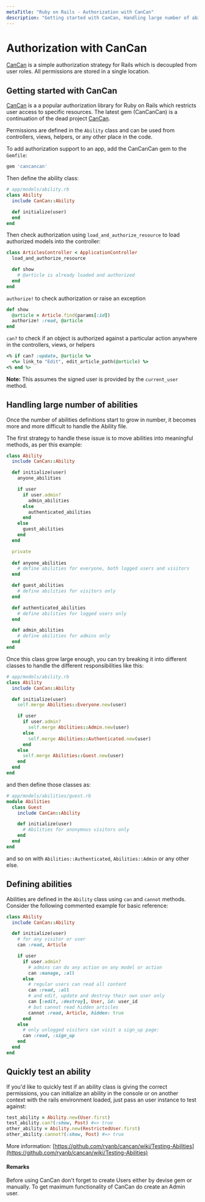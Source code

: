 ```yaml
---
metaTitle: "Ruby on Rails - Authorization with CanCan"
description: "Getting started with CanCan, Handling large number of abilities, Defining abilities, Quickly test an ability"
---
```


# Authorization with CanCan


[CanCan](https://github.com/CanCanCommunity/cancancan) is a simple authorization strategy for Rails which is decoupled from user roles. All permissions are stored in a single location.



## Getting started with CanCan


[CanCan](https://github.com/CanCanCommunity/cancancan) is a a popular authorization library for Ruby on Rails which restricts user access to specific resources. The latest gem (CanCanCan) is a continuation of the dead project [CanCan](https://github.com/ryanb/cancan).

Permissions are defined in the `Ability` class and can be used from controllers, views, helpers, or any other place in the code.

To add authorization support to an app, add the CanCanCan gem to the `Gemfile`:

```ruby
gem 'cancancan'

```

Then define the ability class:

```ruby
# app/models/ability.rb
class Ability
  include CanCan::Ability

  def initialize(user)
  end
end

```

Then check authorization using `load_and_authorize_resource` to load authorized models into the controller:

```ruby
class ArticlesController < ApplicationController
  load_and_authorize_resource

  def show
    # @article is already loaded and authorized
  end
end

```

`authorize!` to check authorization or raise an exception

```ruby
def show
  @article = Article.find(params[:id])
  authorize! :read, @article
end

```

`can?` to check if an object is authorized against a particular action anywhere in the controllers, views, or helpers

```ruby
<% if can? :update, @article %>
  <%= link_to "Edit", edit_article_path(@article) %>
<% end %>

```

**Note:** This assumes the signed user is provided by the `current_user` method.



## Handling large number of abilities


Once the number of abilities definitions start to grow in number, it becomes more and more difficult to handle the Ability file.

The first strategy to handle these issue is to move abilities into meaningful methods, as per this example:

```ruby
class Ability
  include CanCan::Ability

  def initialize(user)
    anyone_abilities 

    if user
      if user.admin?
        admin_abilities
      else
        authenticated_abilities
      end
    else
      guest_abilities
    end
  end

  private
  
  def anyone_abilities
    # define abilities for everyone, both logged users and visitors
  end

  def guest_abilities
    # define abilities for visitors only
  end

  def authenticated_abilities
    # define abilities for logged users only
  end

  def admin_abilities
    # define abilities for admins only
  end
end

```

Once this class grow large enough, you can try breaking it into different classes to handle the different responsibilities like this:

```ruby
# app/models/ability.rb
class Ability
  include CanCan::Ability

  def initialize(user)
    self.merge Abilities::Everyone.new(user)

    if user
      if user.admin?
        self.merge Abilities::Admin.new(user)
      else
        self.merge Abilities::Authenticated.new(user)
      end
    else
      self.merge Abilities::Guest.new(user)
    end
  end
end

```

and then define those classes as:

```ruby
# app/models/abilities/guest.rb
module Abilities
  class Guest
    include CanCan::Ability

    def initialize(user)
      # Abilities for anonymous visitors only
    end
  end
end

```

and so on with `Abilities::Authenticated`, `Abilities::Admin` or any other else.



## Defining abilities


Abilities are defined in the `Ability` class using `can` and `cannot` methods. Consider the following commented example for basic reference:

```ruby
class Ability
  include CanCan::Ability

  def initialize(user)
    # for any visitor or user
    can :read, Article

    if user
      if user.admin?
        # admins can do any action on any model or action
        can :manage, :all
      else
        # regular users can read all content
        can :read, :all
        # and edit, update and destroy their own user only
        can [:edit, :destroy], User, id: user_id
        # but cannot read hidden articles
        cannot :read, Article, hidden: true
      end
    else
      # only unlogged visitors can visit a sign_up page:
      can :read, :sign_up
    end
  end
end

```



## Quickly test an ability


If you'd like to quickly test if an ability class is giving the correct permissions, you can initialize an ability in the console or on another context with the rails environment loaded, just pass an user instance to test against:

```ruby
test_ability = Ability.new(User.first)
test_ability.can?(:show, Post) #=> true
other_ability = Ability.new(RestrictedUser.first)
other_ability.cannot?(:show, Post) #=> true

```

More information: [https://github.com/ryanb/cancan/wiki/Testing-Abilities](https://github.com/ryanb/cancan/wiki/Testing-Abilities)



#### Remarks


Before using CanCan don't forget to create Users either by devise gem or manually. To get maximum functionality of CanCan do create an Admin user.

